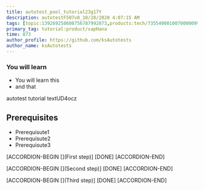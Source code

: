 ```yaml
---
title: autotest_pool_tutorial23g17Y
description: autotestF507v0_10/28/2020 4:07:15 AM
tags: [topic:139269250608756787992873,products:tech/73554900100700000996,tutorial:experience/advanced]
primary_tag: tutorial:product/sapHana
time: 873
author_profile: https://github.com/ksAutotests
author_name: ksAutotests
---
```

### You will learn
- You will learn this
- and that

autotest tutorial textUD4ocz

## Prerequisites
- Prerequisute1
- Prerequisute2
- Prerequisute3

[ACCORDION-BEGIN [](First step)]
[DONE]
[ACCORDION-END]

[ACCORDION-BEGIN [](Second step)]
[DONE]
[ACCORDION-END]

[ACCORDION-BEGIN [](Third step)]
[DONE]
[ACCORDION-END]

